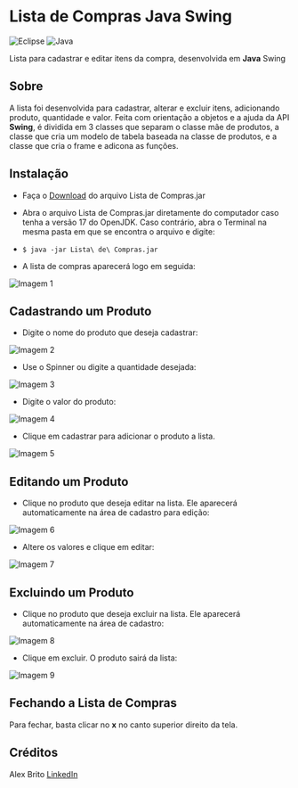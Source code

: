 # Lista de Compras Java Swing

![Eclipse](https://img.shields.io/badge/Eclipse-FE7A16.svg?style=for-the-badge&logo=Eclipse&logoColor=white) ![Java](https://camo.githubusercontent.com/6cbecd63a9a8f83ee186885c446938820ffa8304942a284ee6e1e2acb2bfd822/68747470733a2f2f696d672e736869656c64732e696f2f62616467652f6a6176612d2532334544384230302e7376673f7374796c653d666f722d7468652d6261646765266c6f676f3d6a617661266c6f676f436f6c6f723d7768697465) 

Lista para cadastrar e editar itens da compra, desenvolvida em **Java** Swing


## Sobre

A lista foi desenvolvida para cadastrar, alterar e excluir itens, adicionando produto, quantidade e valor. Feita com orientação a objetos e a ajuda da API **Swing**, é dividida em 3 classes que separam o classe mãe de produtos, a classe que cria um modelo de tabela baseada na classe de produtos, e a classe que cria o frame e adicona as funções. 

## Instalação

 - Faça o [Download](https://drive.google.com/file/d/19jn4DjawbZa9h4phoLq6G_4PhGTmRQkF/view?usp=share_link) do arquivo Lista de Compras.jar

 - Abra o arquivo Lista de Compras.jar diretamente do computador caso tenha a versão 17 do OpenJDK. Caso contrário, abra o Terminal na mesma pasta em que se encontra o arquivo e digite:
 - `$ java -jar Lista\ de\ Compras.jar`
 
 - A lista de compras aparecerá logo em seguida:  
  
 ![Imagem 1](https://github.com/Alex-Brito-91/imagens/blob/master/lista_de_compras/listadecompras1.png)

## Cadastrando um Produto

 - Digite o nome do produto que deseja cadastrar:  
 
 ![Imagem 2](https://github.com/Alex-Brito-91/imagens/blob/master/lista_de_compras/produto.png)

 - Use o Spinner ou digite a quantidade desejada:  
 
 ![Imagem 3](https://github.com/Alex-Brito-91/imagens/blob/master/lista_de_compras/quant.png)
 
 - Digite o valor do produto:  
 
 ![Imagem 4](https://github.com/Alex-Brito-91/imagens/blob/master/lista_de_compras/valor.png)
 
 
 - Clique em cadastrar para adicionar o produto a lista.  
 
 ![Imagem 5](https://github.com/Alex-Brito-91/imagens/blob/master/lista_de_compras/listadecompras2.png)

## Editando um Produto

 - Clique no produto que deseja editar na lista. Ele aparecerá automaticamente na área de cadastro para edição:  
 
 ![Imagem 6](https://github.com/Alex-Brito-91/imagens/blob/master/lista_de_compras/listadecompras3.png)

 - Altere os valores e clique em editar:  
 
 ![Imagem 7](https://github.com/Alex-Brito-91/imagens/blob/master/lista_de_compras/listadecompras4.png)
 
## Excluindo um Produto

 - Clique no produto que deseja excluir na lista. Ele aparecerá automaticamente na área de cadastro:  
 
 ![Imagem 8](https://github.com/Alex-Brito-91/imagens/blob/master/lista_de_compras/listadecompras5.png)

 - Clique em excluir. O produto sairá da lista:  
 
 ![Imagem 9](https://github.com/Alex-Brito-91/imagens/blob/master/lista_de_compras/listadecompras6.png)
 

## Fechando a Lista de Compras

Para fechar, basta clicar no **x** no canto superior direito da tela.

## Créditos

Alex Brito
[LinkedIn](https://www.linkedin.com/in/alex-brito-10/)

